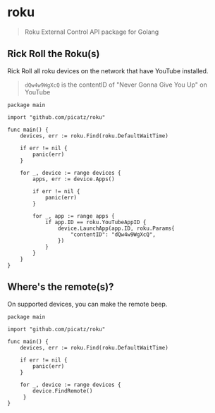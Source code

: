 # roku
> Roku External Control API package for Golang

## Rick Roll the Roku(s)

Rick Roll all roku devices on the network that have YouTube installed.
> `dQw4w9WgXcQ` is the contentID of "Never Gonna Give You Up" on YouTube

```golang
package main

import "github.com/picatz/roku"

func main() {
    devices, err := roku.Find(roku.DefaultWaitTime)

    if err != nil {
        panic(err)
    }

    for _, device := range devices {
        apps, err := device.Apps()

        if err != nil {
            panic(err)
        }

        for _, app := range apps {
            if app.ID == roku.YouTubeAppID {
                device.LaunchApp(app.ID, roku.Params{
                    "contentID": "dQw4w9WgXcQ",
                })
            }
        }
    }
}
```

## Where's the remote(s)?

On supported devices, you can make the remote beep.

```golang
package main

import "github.com/picatz/roku"

func main() {
    devices, err := roku.Find(roku.DefaultWaitTime)

    if err != nil {
        panic(err)
    }

    for _, device := range devices {
        device.FindRemote()
     }
}
```
